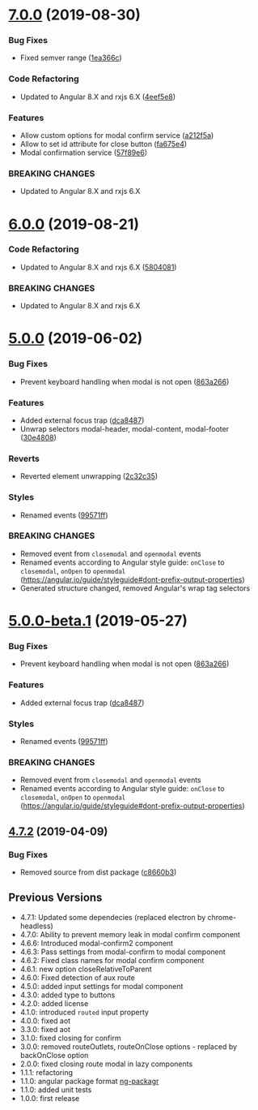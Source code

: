 # [7.0.0](https://github.com/unlight/ngx-modal/compare/v6.0.0...v7.0.0) (2019-08-30)


### Bug Fixes

* Fixed semver range ([1ea366c](https://github.com/unlight/ngx-modal/commit/1ea366c))


### Code Refactoring

* Updated to Angular 8.X and rxjs 6.X ([4eef5e8](https://github.com/unlight/ngx-modal/commit/4eef5e8))


### Features

* Allow custom options for modal confirm service ([a212f5a](https://github.com/unlight/ngx-modal/commit/a212f5a))
* Allow to set id attribute for close button ([fa675e4](https://github.com/unlight/ngx-modal/commit/fa675e4))
* Modal confirmation service ([57f89e6](https://github.com/unlight/ngx-modal/commit/57f89e6))


### BREAKING CHANGES

* Updated to Angular 8.X and rxjs 6.X

# [6.0.0](https://github.com/unlight/ngx-modal/compare/v5.0.0...v6.0.0) (2019-08-21)


### Code Refactoring

* Updated to Angular 8.X and rxjs 6.X ([5804081](https://github.com/unlight/ngx-modal/commit/5804081))


### BREAKING CHANGES

* Updated to Angular 8.X and rxjs 6.X

# [5.0.0](https://github.com/unlight/ngx-modal/compare/v4.7.2...v5.0.0) (2019-06-02)


### Bug Fixes

* Prevent keyboard handling when modal is not open ([863a266](https://github.com/unlight/ngx-modal/commit/863a266))


### Features

* Added external focus trap ([dca8487](https://github.com/unlight/ngx-modal/commit/dca8487))
* Unwrap selectors modal-header, modal-content, modal-footer ([30e4808](https://github.com/unlight/ngx-modal/commit/30e4808))


### Reverts

* Reverted element unwrapping ([2c32c35](https://github.com/unlight/ngx-modal/commit/2c32c35))


### Styles

* Renamed events ([99571ff](https://github.com/unlight/ngx-modal/commit/99571ff))


### BREAKING CHANGES

* Removed event from `closemodal` and `openmodal` events
* Renamed events according to Angular style guide: `onClose` to `closemodal`, `onOpen` to `openmodal` (https://angular.io/guide/styleguide#dont-prefix-output-properties)
* Generated structure changed, removed Angular's wrap tag selectors

# [5.0.0-beta.1](https://github.com/unlight/ngx-modal/compare/v4.7.2...v5.0.0-beta.1@beta) (2019-05-27)


### Bug Fixes

* Prevent keyboard handling when modal is not open ([863a266](https://github.com/unlight/ngx-modal/commit/863a266))


### Features

* Added external focus trap ([dca8487](https://github.com/unlight/ngx-modal/commit/dca8487))


### Styles

* Renamed events ([99571ff](https://github.com/unlight/ngx-modal/commit/99571ff))


### BREAKING CHANGES

* Removed event from `closemodal` and `openmodal` events
* Renamed events according to Angular style guide: `onClose` to `closemodal`, `onOpen` to `openmodal` (https://angular.io/guide/styleguide#dont-prefix-output-properties)

## [4.7.2](https://github.com/unlight/ngx-modal/compare/v4.7.1...v4.7.2) (2019-04-09)


### Bug Fixes

* Removed source from dist package ([c8660b3](https://github.com/unlight/ngx-modal/commit/c8660b3))

## Previous Versions

* 4.7.1: Updated some dependecies (replaced electron by chrome-headless)
* 4.7.0: Ability to prevent memory leak in modal confirm component
* 4.6.6: Introduced modal-confirm2 component
* 4.6.3: Pass settings from modal-confirm to modal component
* 4.6.2: Fixed class names for modal confirm component
* 4.6.1: new option closeRelativeToParent
* 4.6.0: Fixed detection of aux route
* 4.5.0: added input settings for modal component
* 4.3.0: added type to buttons
* 4.2.0: added license
* 4.1.0: introduced `routed` input property
* 4.0.0: fixed aot
* 3.3.0: fixed aot
* 3.1.0: fixed closing for confirm
* 3.0.0: removed routeOutlets, routeOnClose options - replaced by backOnClose option
* 2.0.0: fixed closing route modal in lazy components
* 1.1.1: refactoring
* 1.1.0: angular package format [ng-packagr](https://github.com/dherges/ng-packagr)
* 1.1.0: added unit tests
* 1.0.0: first release
